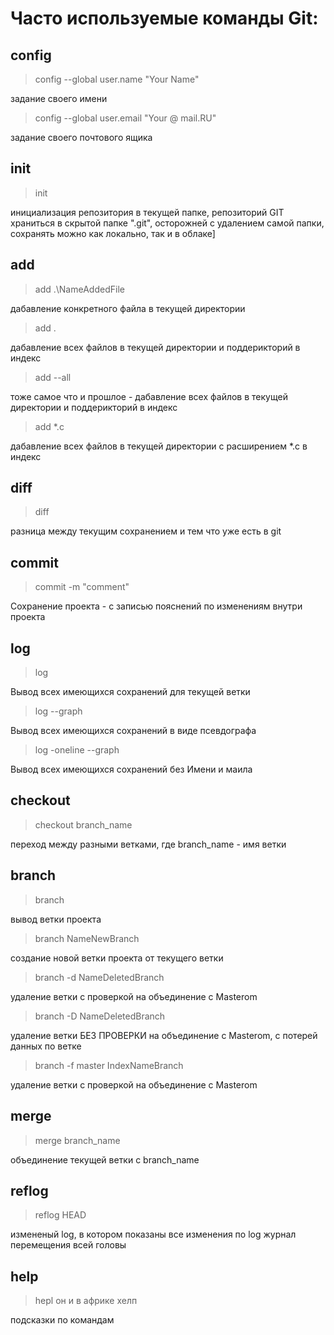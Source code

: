 # Часто используемые команды Git:

## config
> config --global user.name "Your Name"

задание своего имени

> config --global user.email "Your @ mail.RU"

задание своего почтового ящика

## init
> init 

инициализация репозитория в текущей папке, репозиторий GIT храниться в скрытой папке ".git", осторожней с удалением самой папки, сохранять можно как локально, так и в облаке]
 
## add
> add .\NameAddedFile 

дабавление конкретного файла в текущей директории

> add . 

дабавление всех файлов в текущей директории и поддерикторий в индекс

> add --all 

тоже самое что и прошлое - дабавление всех файлов в текущей директории и поддерикторий в индекс

> add *.c 

дабавление всех файлов в текущей директории с расширением *.c в индекс

## diff 
> diff 

разница между текущим сохранением и тем что уже есть в git

## commit
> commit -m "comment"

Сохранение проекта - с записью пояснений по изменениям внутри проекта

## log
> log

Вывод всех имеющихся сохранений для текущей ветки
> log --graph

Вывод всех имеющихся сохранений в виде псевдографа
> log -oneline --graph

Вывод всех имеющихся сохранений без Имени и маила

## checkout
> checkout branch_name

переход между разными ветками, где branch_name - имя ветки

## branch
> branch

вывод ветки проекта

> branch NameNewBranch

создание новой ветки проекта от текущего ветки

> branch -d NameDeletedBranch

удаление ветки с проверкой на объединение с Masterom

> branch -D NameDeletedBranch

удаление ветки БЕЗ ПРОВЕРКИ на объединение с Masterom, с потерей данных по ветке

> branch -f master IndexNameBranch

удаление ветки с проверкой на объединение с Masterom

## merge
> merge branch_name

объединение текущей ветки с branch_name

## reflog
> reflog HEAD

измененый log, в котором показаны все изменения по log
журнал перемещения всей головы

## help
> hepl он и в африке хелп

подсказки по командам
